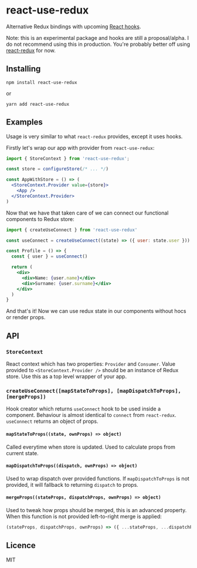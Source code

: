 # react-use-redux

Alternative Redux bindings with upcoming [React hooks](http://reactjs.org/hooks). 

Note: this is an experimental package and hooks are still a proposal/alpha. I do not recommend using this in production. You're probably better off using [react-redux](https://github.com/reduxjs/react-redux) for now.

## Installing

```
npm install react-use-redux
```

or 

```
yarn add react-use-redux
```

## Examples

Usage is very similar to what `react-redux` provides, except it uses hooks.


Firstly let's wrap our app with provider from `react-use-redux`:

```jsx
import { StoreContext } from 'react-use-redux';

const store = configureStore(/* ... */)

const AppWithStore = () => (
  <StoreContext.Provider value={store}>
    <App />
  </StoreContext.Provider>
)
```

Now that we have that taken care of we can connect our functional components to Redux store:

```jsx
import { createUseConnect } from 'react-use-redux'

const useConnect = createUseConnect((state) => ({ user: state.user }))

const Profile = () => {
  const { user } = useConnect()

  return (
    <div>
      <div>Name: {user.name}</div>
      <div>Surname: {user.surname}</div>
    </div>
  )
}
```

And that's it! Now we can use redux state in our components without hocs or render props.

## API

### `StoreContext`

React context which has two properties: `Provider` and `Consumer`. Value provided to `<StoreContext.Provider />` should be an instance of Redux store. Use this as a top level wrapper of your app.

### `createUseConnect([mapStateToProps], [mapDispatchToProps], [mergeProps])`

Hook creator which returns `useConnect` hook to be used inside a component. Behaviour is almost identical to `connect` from `react-redux`. `useConnect` returns an object of props.

#### `mapStateToProps((state, ownProps) => object)`

Called everytime when store is updated. Used to calculate props from current state.

#### `mapDispatchToProps((dispatch, ownProps) => object)`

Used to wrap dispatch over provided functions. If `mapDispatchToProps` is not provided, it will fallback to returning `dispatch` to props.

#### `mergeProps((stateProps, dispatchProps, ownProps) => object)`

Used to tweak how props should be merged, this is an advanced property. When this function is not provided left-to-right merge is applied:
```js
(stateProps, dispatchProps, ownProps) => ({ ...stateProps, ...dispatchProps, ...ownProps })
```

## Licence

MIT
